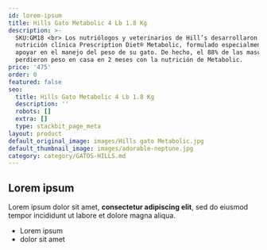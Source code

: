 ```yaml
---
id: lorem-ipsum
title: Hills Gato Metabolic 4 Lb 1.8 Kg
description: >-
  SKU:GM18 <br> Los nutriólogos y veterinarios de Hill’s desarrollaron la
  nutrición clínica Prescription Diet® Metabolic, formulado especialmente para
  apoyar en el manejo del peso de su gato. De hecho, el 88% de las mascotas
  perdieron peso en casa en 2 meses con la nutrición de Metabolic.
price: '475'
order: 0
featured: false
seo:
  title: Hills Gato Metabolic 4 Lb 1.8 Kg
  description: ''
  robots: []
  extra: []
  type: stackbit_page_meta
layout: product
default_original_image: images/Hills gato Metabolic.jpg
default_thumbnail_image: images/adorable-neptune.jpg
category: category/GATOS-HILLS.md
---
```

## Lorem ipsum

Lorem ipsum dolor sit amet, **consectetur adipiscing elit**, sed do eiusmod tempor incididunt ut labore et dolore magna aliqua.

- Lorem ipsum
- dolor sit amet